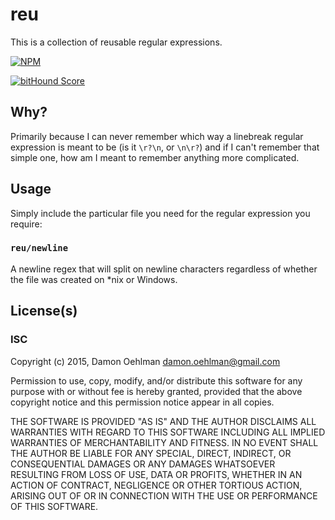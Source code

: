# reu

This is a collection of reusable regular expressions.


[![NPM](https://nodei.co/npm/reu.png)](https://nodei.co/npm/reu/)

[![bitHound Score](https://www.bithound.io/github/DamonOehlman/reu/badges/score.svg)](https://www.bithound.io/github/DamonOehlman/reu) 

## Why?

Primarily because I can never remember which way a linebreak regular
expression is meant to be (is it `\r?\n`, or `\n\r?`) and if I can't remember
that simple one, how am I meant to remember anything more complicated.

## Usage

Simply include the particular file you need for the regular expression
you require:

### `reu/newline`

A newline regex that will split on newline characters regardless of
whether the file was created on *nix or Windows.

## License(s)

### ISC

Copyright (c) 2015, Damon Oehlman <damon.oehlman@gmail.com>

Permission to use, copy, modify, and/or distribute this software for any
purpose with or without fee is hereby granted, provided that the above
copyright notice and this permission notice appear in all copies.

THE SOFTWARE IS PROVIDED "AS IS" AND THE AUTHOR DISCLAIMS ALL WARRANTIES WITH
REGARD TO THIS SOFTWARE INCLUDING ALL IMPLIED WARRANTIES OF MERCHANTABILITY
AND FITNESS. IN NO EVENT SHALL THE AUTHOR BE LIABLE FOR ANY SPECIAL, DIRECT,
INDIRECT, OR CONSEQUENTIAL DAMAGES OR ANY DAMAGES WHATSOEVER RESULTING FROM
LOSS OF USE, DATA OR PROFITS, WHETHER IN AN ACTION OF CONTRACT, NEGLIGENCE OR
OTHER TORTIOUS ACTION, ARISING OUT OF OR IN CONNECTION WITH THE USE OR
PERFORMANCE OF THIS SOFTWARE.

